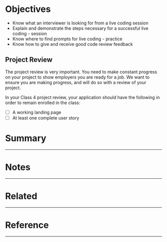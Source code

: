 # Objectives
- Know what an interviewer is looking for from a live coding session
- Explain and demonstrate the steps necessary for a successful live coding - session
- Know where to find prompts for live coding - practice
- Know how to give and receive good code review feedback

## Project Review
The project review is very important. You need to make constant progress on your project to show employers you are ready for a job. We want to ensure you are making progress, and will do so with a review of your project.

In your Class 4 project review, your application should have the following in order to remain enrolled in the class: 
- [ ] A working landing page
- [ ] At least one complete user story

# Summary

---
# Notes

---
# Related

---
# Reference

---

